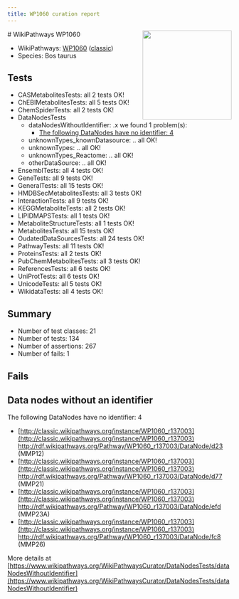 ```yaml
---
title: WP1060 curation report
---
```


<img style="float: right; width: 200px" src="https://upload.wikimedia.org/wikipedia/commons/thumb/8/83/Wplogo_with_text_500.png/640px-Wplogo_with_text_500.png" />
# WikiPathways WP1060

* WikiPathways: [WP1060](https://wikipathways.org/pathways/WP1060) ([classic](https://classic.wikipathways.org/instance/WP1060))
* Species: Bos taurus
## Tests
* CASMetabolitesTests: all 2 tests OK!
* ChEBIMetabolitesTests: all 5 tests OK!
* ChemSpiderTests: all 2 tests OK!
* DataNodesTests
    * dataNodesWithoutIdentifier: .x we found 1 problem(s):
        * [The following DataNodes have no identifier: 4](#d2d32fa3)
    * unknownTypes_knownDatasource: .. all OK!
    * unknownTypes: .. all OK!
    * unknownTypes_Reactome: .. all OK!
    * otherDataSource: .. all OK!
* EnsemblTests: all 4 tests OK!
* GeneTests: all 9 tests OK!
* GeneralTests: all 15 tests OK!
* HMDBSecMetabolitesTests: all 3 tests OK!
* InteractionTests: all 9 tests OK!
* KEGGMetaboliteTests: all 2 tests OK!
* LIPIDMAPSTests: all 1 tests OK!
* MetaboliteStructureTests: all 1 tests OK!
* MetabolitesTests: all 15 tests OK!
* OudatedDataSourcesTests: all 24 tests OK!
* PathwayTests: all 11 tests OK!
* ProteinsTests: all 2 tests OK!
* PubChemMetabolitesTests: all 3 tests OK!
* ReferencesTests: all 6 tests OK!
* UniProtTests: all 6 tests OK!
* UnicodeTests: all 5 tests OK!
* WikidataTests: all 4 tests OK!


## Summary

* Number of test classes: 21
* Number of tests: 134
* Number of assertions: 267
* Number of fails: 1

## Fails

<a name="d2d32fa3" />

## Data nodes without an identifier

The following DataNodes have no identifier: 4

* [http://classic.wikipathways.org/instance/WP1060_r137003](http://classic.wikipathways.org/instance/WP1060_r137003) http://rdf.wikipathways.org/Pathway/WP1060_r137003/DataNode/d23 (MMP12)
* [http://classic.wikipathways.org/instance/WP1060_r137003](http://classic.wikipathways.org/instance/WP1060_r137003) http://rdf.wikipathways.org/Pathway/WP1060_r137003/DataNode/d77 (MMP21)
* [http://classic.wikipathways.org/instance/WP1060_r137003](http://classic.wikipathways.org/instance/WP1060_r137003) http://rdf.wikipathways.org/Pathway/WP1060_r137003/DataNode/efd (MMP23A)
* [http://classic.wikipathways.org/instance/WP1060_r137003](http://classic.wikipathways.org/instance/WP1060_r137003) http://rdf.wikipathways.org/Pathway/WP1060_r137003/DataNode/fc8 (MMP26)


More details at [https://www.wikipathways.org/WikiPathwaysCurator/DataNodesTests/dataNodesWithoutIdentifier](https://www.wikipathways.org/WikiPathwaysCurator/DataNodesTests/dataNodesWithoutIdentifier)

